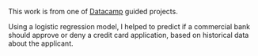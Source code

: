 This work is from one of [Datacamp](https://app.datacamp.com/workspace/w/f320e7d2-76ea-4ba7-9a25-c3b8f7ae0cdc) guided projects. 

Using a logistic regression model, I helped to predict if a commercial bank should approve or deny a credit card application, based on historical data about the applicant.

